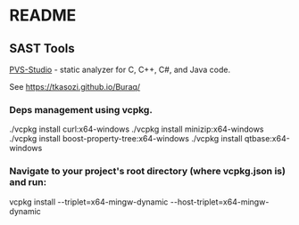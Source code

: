# README #

## SAST Tools

[PVS-Studio](https://pvs-studio.com/en/pvs-studio/?utm_source=website&utm_medium=github&utm_campaign=open_source) - static analyzer for C, C++, C#, and Java code.


See https://tkasozi.github.io/Buraq/

### Deps management using vcpkg.

./vcpkg install curl:x64-windows
./vcpkg install minizip:x64-windows
./vcpkg install boost-property-tree:x64-windows
 ./vcpkg install qtbase:x64-windows

### Navigate to your project's root directory (where vcpkg.json is) and run:

vcpkg install --triplet=x64-mingw-dynamic --host-triplet=x64-mingw-dynamic
